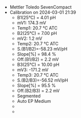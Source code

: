 - Mettler Toledo SevenCompact
- Calibration on 2024-03-01 21:39
	- B1(25°C) = 4.01 pH
	- mV1: 174.3 mV
	- Temp1: 20.7 °C ATC
	- B2(25°C) = 7.00 pH
	- mV2: 1.2 mV
	- Temp2: 20.7 °C ATC
	- S.(B1/B2)=-58.23 mV/pH
	- Slope[%] = 98.4 %
	- Off.(B1/B2) = 2.2 mV
	- B3(25°C) = 10.00 pH
	- mV3: -171.2 mV
	- Temp3: 20.7 °C ATC
	- S.(B2/B3)=-56.52 mV/pH
	- Slope[%] = 95.5 %
	- Off.(B2/B3) = 2.2 mV
	- Segmented
	- Auto EP Medium
	-
	-